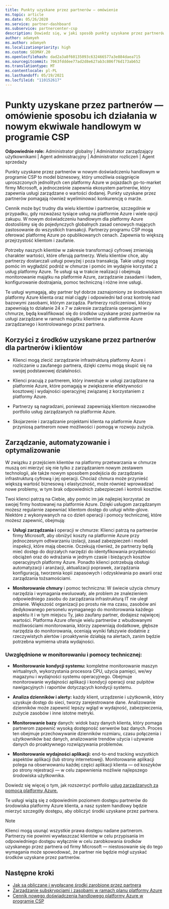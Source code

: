 ```yaml
---
title: Punkty uzyskane przez partnerów — omówienie
ms.topic: article
ms.date: 05/26/2020
ms.service: partner-dashboard
ms.subservice: partnercenter-csp
description: Dowiedz się, w jaki sposób punkty uzyskane przez partnerów oferują uproszczone jednolite ceny platformy Azure i usługi zarządzane o wartości dodanej, jednocześnie pomagając wyeliminować konkurencję na marżach.
author: adamyeh
ms.author: adamyeh
ms.localizationpriority: high
ms.custom: SEOMAY.20
ms.openlocfilehash: dad2a3a8f60135093c632466577a3e884daea715
ms.sourcegitcommit: 7063fdddee77ad2d8e627ab3c806f76d173ab652
ms.translationtype: MT
ms.contentlocale: pl-PL
ms.lasthandoff: 05/19/2021
ms.locfileid: "110152617"
---
```

# <a name="partner-earned-credit---an-overview-of-how-it-works-in-the-new-commerce-experience-in-csp"></a>Punkty uzyskane przez partnerów — omówienie sposobu ich działania w nowym ekwiwale handlowym w programie CSP

**Odpowiednie role:** Administrator globalny | Administrator zarządzający użytkownikami | Agent administracyjny | Administrator rozliczeń | Agent sprzedaży

Punkty uzyskane przez partnerów w nowym doświadczeniu handlowym w programie CSP to model biznesowy, który umożliwia osiągnięcie uproszczonych jednolitych cen platformy Azure w pojazdach go-to-market firmy Microsoft, a jednocześnie zapewnia ekosystem partnerów, który zapewnia usługi zarządzane o wartości dodanej. Punkty uzyskane przez partnerów pomagają również wyeliminować konkurencję o marże.

Cennik może być trudny dla wielu klientów i partnerów, szczególnie w przypadku, gdy rozważasz tysiące usług na platformie Azure i wiele opcji zakupu. W nowym doświadczeniu handlowym dla platformy Azure dostosliśmy się do pojedynczych globalnych zasad cenowych mających zastosowanie do wszystkich transakcji. Partnerzy programu CSP mogą oferować platformę Azure po opublikowanych cenach. Zapewnia to większą przejrzystość klientom i zaufanie.

Potrzeby naszych klientów w zakresie transformacji cyfrowej zmieniają charakter wartości, które oferują partnerzy. Wielu klientów chce, aby partnerzy dostarczali usługi powyżej i poza transakcją. Takie usługi mogą pomóc im wygładzić podróż w chmurze i pomóc im wydajnie korzystać z usług platformy Azure. Te usługi są w trakcie realizacji i obejmują monitorowanie majątku na platformie Azure, zarządzanie zasadami i ładem, konfigurowanie dostrajania, pomoc techniczną i różne inne usługi. 

Te usługi wymagają, aby partner był dobrze zaznajomiony ze środowiskiem platformy Azure klienta oraz miał ciągły i odpowiedni ład oraz kontrolę nad bazowymi zasobami, którym zarządza. Partnerzy rozliczeniowi, którzy zapewniają to działanie 24 x  7 w zakresie zarządzania operacjami w chmurze, będą kwalifikować się do środków uzyskane przez partnerów na usługi zarządzane w ramach majątku klientów na platformie Azure zarządzanego i kontrolowanego przez partnera.


## <a name="benefits-of-the-partner-earned-credit-for-partners-and-customers"></a>Korzyści z środków uzyskane przez partnerów dla partnerów i klientów

- Klienci mogą zlecić zarządzanie infrastrukturą platformy Azure i rozliczanie u zaufanego partnera, dzięki czemu mogą skupić się na swojej podstawowej działalności.

- Klienci pracują z partnerem, który inwestuje w usługi zarządzane na platformie Azure, które pomagają w zwiększenie efektywności kosztowej i wydajności operacyjnej związanej z korzystaniem z platformy Azure.

- Partnerzy są nagradzani, ponieważ zapewniają klientom niezawodne portfolio usług zarządzanych na platformie Azure.  

- Skojarzenie i zarządzanie projektami klienta na platformie Azure przyniosą partnerom nowe możliwości i pomogą w rozwoju zużycia. 

## <a name="manage-automate-and-optimize"></a>Zarządzanie, automatyzowanie i optymalizowanie

W związku z przejściem klientów na platformy przetwarzania w chmurze muszą oni mierzyć się nie tylko z zarządzaniem nowym zestawem technologii, ale także nowym sposobem podejścia do zarządzania infrastrukturą cyfrową i jej operacji. Chociaż chmura może przynieść większą wartość biznesową i elastyczność, może również wprowadzać nowe problemy, w tym brak odpowiednich zabezpieczeń i kontroli kosztów. 

Twoi klienci patrzą na Ciebie, aby pomóc im jak najlepiej korzystać ze swojej firmy hostowanej na platformie Azure. Dzięki usługom zarządzanym możesz regularnie zapewniać klientom dostęp do usługi white-glove. Niektóre z wykonywanych na co dzień operacji i pomocy technicznej, które możesz zapewnić, obejmują:

- **Usługi zarządzania i** operacji w chmurze: Klienci patrzą na partnerów firmy Microsoft, aby obniżyć koszty na platformie Azure przy jednoczesnym odtwarzaniu izolacji, zasad zabezpieczeń i modeli inspekcji, które mają obecnie. Oczekują również, że partnerzy będą mieć dostęp do dojrzałych narzędzi do identyfikowania przydatności obciążeń oraz do wdrażania w jednym czasie i bieżących kosztów operacyjnych platformy Azure. Ponadto klienci potrzebują obsługi automatyzacji i aranżacji, aktualizacji poprawek, zarządzania konfiguracją, tworzenia kopii zapasowych i odzyskiwania po awarii oraz zarządzania tożsamościami. 

- **Monitorowanie chmury** i pomoc techniczna: W świecie użycia chmury narzędzia i wymagania ewoluowały, ale problem ze znalezieniem odpowiedniego zasobu do zarządzania infrastrukturą IT nie uległ zmianie. Większość organizacji po prostu nie ma czasu, zasobów ani dedykowanego personelu wymaganego do monitorowania każdego aspektu it i w tym miejscu Ty, jako zaufany partner, dodajesz najwięcej wartości. Platforma Azure oferuje wielu partnerów z wbudowanymi możliwościami monitorowania, którzy zapewniają dodatkowe, głębsze narzędzia do monitorowania, oceniają wyniki fałszywie dodatnie z rzeczywistych alertów i proaktywnie działają na alertach, zanim będzie potrzebna wymierna utrata wydajności. 


### <a name="included-in-monitoring-and-technical-support"></a>Uwzględnione w monitorowaniu i pomocy technicznej:

- **Monitorowanie kondycji systemu:** kompletne monitorowanie maszyn wirtualnych, wykorzystania procesora CPU, użycia pamięci, we/wy magazynu i wydajności systemu operacyjnego. Obejmuje monitorowanie wydajności aplikacji i kondycji operacji oraz pulpitów nawigacyjnych i raportów dotyczących kondycji systemu.

- **Analiza dzienników i alerty:** każdy klient, urządzenie i użytkownik, który uzyskuje dostęp do sieci, tworzy zarejestrowane dane. Analizowanie dzienników może zapewnić lepszy wgląd w wydajność, zabezpieczenia, zużycie zasobów i inne istotne metryki.

- **Monitorowanie bazy** danych: widok bazy danych klienta, który pomaga partnerom zapewnić wysoką dostępność serwerów baz danych. Proces ten obejmuje przechowywanie dzienników rozmiaru, czasu połączenia i użytkowników baz danych, analizowanie trendów użycia i używanie danych do proaktywnego rozwiązywania problemów.

- **Monitorowanie wydajności aplikacji:** end-to-end tracking wszystkich aspektów aplikacji (lub strony internetowej). Monitorowanie aplikacji polega na obserwowaniu każdej części aplikacji klienta — od koszyków po strony rejestracji — w celu zapewnienia możliwie najlepszego środowiska użytkownika.

Dowiedz się więcej o tym, jak rozszerzyć portfolio [usług zarządzanych za pomocą platformy Azure.](https://partner.microsoft.com/campaigns/cloud-playbooks-thank-you)

Te usługi wiążą się z odpowiednim poziomem dostępu partnerów do środowiska platformy Azure klienta, a nasz system handlowy będzie mierzyć szczegóły dostępu, aby obliczyć środki uzyskane przez partnera.  

>[!Note]
>Klienci mogą usunąć wszystkie prawa dostępu nadane partnerom. Partnerzy nie powinni wywłaszczać klientów w celu przypisania im odpowiedniego dostępu wyłącznie w celu zarobkowania środków uzyskanego przez partnera od firmy Microsoft — niestosowanie się do tego wymagania może spowodować, że partner nie będzie mógł uzyskać środków uzyskane przez partnerów.

## <a name="next-steps"></a>Następne kroki

- [Jak są obliczane i wypłacane środki zarobione przez partnera](partner-earned-credit-explanation.md)
- [Zarządzanie subskrypcjami i zasobami w ramach planu platformy Azure](azure-plan-manage.md)
- [Cennik nowego doświadczenia handlowego platformy Azure w programie CSP](azure-plan-price-list.md)